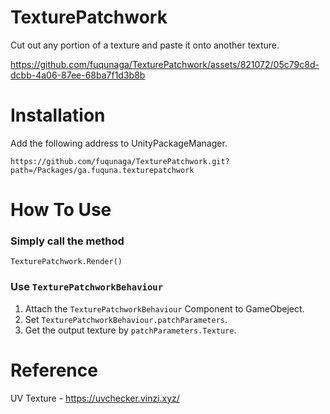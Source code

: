 # TexturePatchwork
Cut out any portion of a texture and paste it onto another texture.

https://github.com/fuqunaga/TexturePatchwork/assets/821072/05c79c8d-dcbb-4a06-87ee-68ba7f1d3b8b


# Installation
Add the following address to UnityPackageManager.

```
https://github.com/fuqunaga/TexturePatchwork.git?path=/Packages/ga.fuquna.texturepatchwork
```

# How To Use

### Simply call the method
```
TexturePatchwork.Render()
```

### Use `TexturePatchworkBehaviour`

1. Attach the `TexturePatchworkBehaviour` Component to GameObeject.
2. Set `TexturePatchworkBehaviour.patchParameters`.
3. Get the output texture by `patchParameters.Texture`.


# Reference
UV Texture - https://uvchecker.vinzi.xyz/

